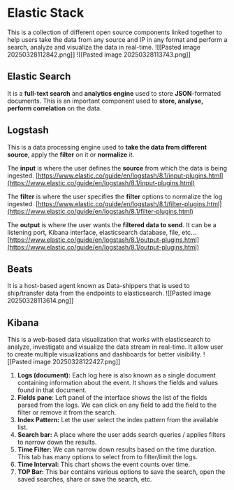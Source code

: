 # Elastic Stack
This is a collection of different open source components linked together to help users take the data from any source and IP in any format and perform a search, analyze and visualize the data in real-time.
![[Pasted image 20250328112842.png]]
![[Pasted image 20250328113743.png]]
## Elastic Search
It is a **full-text search** and **analytics engine** used to store **JSON**-formated documents.
This is an important component used to **store, analyse, perform correlation** on the data.
## Logstash
This is a data processing engine used to **take the data from different source**, apply the **filter** on it or **normalize** it.

The **input** is where the user defines the **source** from which the data is being ingested.
[https://www.elastic.co/guide/en/logstash/8.1/input-plugins.html](https://www.elastic.co/guide/en/logstash/8.1/input-plugins.html)

The **filter** is where the user specifies the **filter** options to normalize the log ingested.
[https://www.elastic.co/guide/en/logstash/8.1/filter-plugins.html](https://www.elastic.co/guide/en/logstash/8.1/filter-plugins.html)

The **output** is where the user wants the **filtered data to send**. It can be a listening port, Kibana interface, elasticsearch database, file, etc...
[https://www.elastic.co/guide/en/logstash/8.1/output-plugins.html](https://www.elastic.co/guide/en/logstash/8.1/output-plugins.html)
## Beats
It is a host-based agent known as Data-shippers that is used to ship/transfer data from the endpoints to elasticsearch.
![[Pasted image 20250328113614.png]]
## Kibana
This is a web-based data visualization that works with elasticsearch to analyze, investigate and visualize the data stream in real-time. It allow user to create multiple visualizations and dashboards for better visibility.
![[Pasted image 20250328122427.png]]
1. **Logs (document):** Each log here is also known as a single document containing information about the event. It shows the fields and values found in that document.
2. **Fields pane**: Left panel of the interface shows the list of the fields parsed from the logs. We can click on any field to add the field to the filter or remove it from the search.
3. **Index Pattern:** Let the user select the index pattern from the available list.
4. **Search bar:** A place where the user adds search queries / applies filters to narrow down the results.
5. **Time Filter:** We can narrow down results based on the time duration. This tab has many options to select from to filter/limit the logs.
6. **Time Interval:** This chart shows the event counts over time.
7. **TOP Bar:** This bar contains various options to save the search, open the saved searches, share or save the search, etc.
